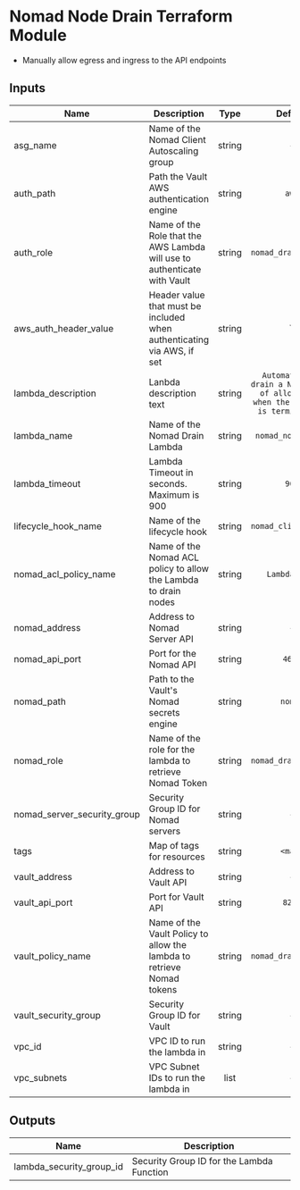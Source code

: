 # Nomad Node Drain Terraform Module

- Manually allow egress and ingress to the API endpoints

## Inputs

| Name | Description | Type | Default | Required |
|------|-------------|:----:|:-----:|:-----:|
| asg_name | Name of the Nomad Client Autoscaling group | string | - | yes |
| auth_path | Path the Vault AWS authentication engine | string | `aws` | no |
| auth_role | Name of the Role that the AWS Lambda will use to authenticate with Vault | string | `nomad_drain_lambda` | no |
| aws_auth_header_value | Header value that must be included when authenticating via AWS, if set | string | `` | no |
| lambda_description | Lanbda description text | string | `Automatically drain a Nomad node of allocations when the instance is terminating.` | no |
| lambda_name | Name of the Nomad Drain Lambda | string | `nomad_node_drain` | no |
| lambda_timeout | Lambda Timeout in seconds. Maximum is 900 | string | `900` | no |
| lifecycle_hook_name | Name of the lifecycle hook | string | `nomad_client_drain` | no |
| nomad_acl_policy_name | Name of the Nomad ACL policy to allow the Lambda to drain nodes | string | `LambdaDrain` | no |
| nomad_address | Address to Nomad Server API | string | - | yes |
| nomad_api_port | Port for the Nomad API | string | `4646` | no |
| nomad_path | Path to the Vault's Nomad secrets engine | string | `nomad` | no |
| nomad_role | Name of the role for the lambda to retrieve Nomad Token | string | `nomad_drain_lambda` | no |
| nomad_server_security_group | Security Group ID for Nomad servers | string | - | yes |
| tags | Map of tags for resources | string | `<map>` | no |
| vault_address | Address to Vault API | string | - | yes |
| vault_api_port | Port for Vault API | string | `8200` | no |
| vault_policy_name | Name of the Vault Policy to allow the lambda to retrieve Nomad tokens | string | `nomad_drain_lambda` | no |
| vault_security_group | Security Group ID for Vault | string | - | yes |
| vpc_id | VPC ID to run the lambda in | string | - | yes |
| vpc_subnets | VPC Subnet IDs to run the lambda in | list | - | yes |

## Outputs

| Name | Description |
|------|-------------|
| lambda_security_group_id | Security Group ID for the Lambda Function |
